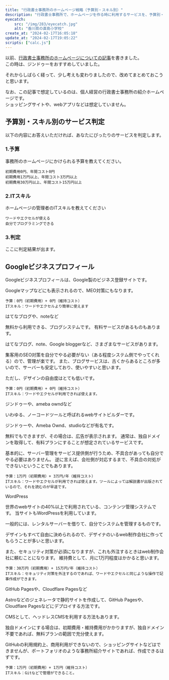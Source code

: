 ```yaml
---
title: "行政書士事務所のホームページ戦略（予算別・スキル別）"
description: "行政書士事務所で、ホームページを作る時に利用するサービスを、予算別・ITスキル別で整理しました。"
eyecatch: 
    src: "/img/283/eyecatch.jpg"
    alt: "香川県の直島小学校"
create_at: "2024-02-17T16:05:18"
update_at: "2024-02-17T19:05:22"
scripts: ["calc.js"]
---
```


以前、[行政書士事務所のホームページについての記事](/archives/198.html)を書きました。  
この時は、ジンドゥーをおすすめしていました。

それからしばらく経って、少し考えも変わりましたので、改めてまとめておこうと思います。

なお、この記事で想定しているのは、個人経営の行政書士事務所の紹介ホームページです。  
ショッピングサイトや、webアプリなどは想定していません。

## 予算別・スキル別のサービス判定

以下の内容にお答えいただければ、あなたにぴったりのサービスを判定します。

### 1.予算

事務所のホームページにかけられる予算を教えてください。

    初期費用0円、年間コスト0円
    初期費用1万円以上、年間コスト3万円以上
    初期費用30万円以上、年間コスト15万円以上

### 2.ITスキル

ホームページの管理者のITスキルを教えてください

    ワードやエクセルが使える
    自分でプログラミングできる

### 3.判定

<div id="result">ここに判定結果が出ます。</div>

## Googleビジネスプロフィール

Googleビジネスプロフィールは、Google製のビジネス登録サイトです。

Googleマップなどにも表示されるので、MEO対策にもなります。

    予算：0円（初期費用）+ 0円（維持コスト）
    ITスキル：ワードやエクセルより簡単に使えます

はてなブログや、noteなど

無料から利用できる、ブログシステムです。
有料サービスがあるものもあります。

はてなブログ、note、Google bloggerなど、さまざまなサービスがあります。

集客用のSEO対策を自分でやる必要がない（ある程度システム側でやってくれる）ので、管理が楽です。
また、ブログサービスは、古くからあるところが多いので、サーバーも安定しており、使いやすいと思います。

ただし、デザインの自由度はとても低いです。

    予算：0円（初期費用）+ 0円（維持コスト）
    ITスキル：ワードやエクセルが利用できれば使えます。

ジンドゥーや、ameba owndなど

いわゆる、ノーコードツールと呼ばれるwebサイトビルダーです。

ジンドゥーや、Ameba Ownd、studioなどが有名です。

無料でもできますが、その場合は、広告が表示されます。
通常は、独自ドメインを取得して、有料プランにすることが想定されているサービスです。

基本的に、サーバー管理をサービス提供側が行うため、不具合があっても自分でやる必要はありません。
逆に言えば、会社側が対応するまで、不具合の対処ができないということでもあります。

    予算：1万円（初期費用）+ 3万円/年（維持コスト）
    ITスキル：ワードやエクセルが利用できれば使えます。ツールによっては解説書が出版されているので、それを読むのが早道です。

WordPress

世界のwebサイトの40%以上で利用されている、コンテンツ管理システムです。
当サイトもWordPressを利用しています。

一般的には、レンタルサーバーを借りて、自分でシステムを管理するものです。

デザインもすべて自由に決められるので、デザイナのいるweb制作会社に作ってもらうことが多いと思います。

また、セキュリティ対策が必須になりますが、これも外注するときはweb制作会社に頼むことになります。
維持費として、月に1万円程度はかかると思います。

    予算：30万円（初期費用）+ 15万円/年（維持コスト）
    ITスキル：セキュリティ対策を外注するのであれば、ワードやエクセルと同じような操作で記事作成ができます。

GitHub Pagesや、Cloudflare Pagesなど

Astroなどのジェネレータで静的サイトを作成して、GitHub Pagesや、Cloudflare Pagesなどにデプロイする方法です。

CMSとして、ヘッドレスCMSを利用する方法もあります。

独自ドメインにする場合は、初期費用・維持費用がかかりますが、独自ドメイン不要であれば、無料プランの範囲で充分使えます。

GitHubの利用規約上、商用利用ができないので、ショッピングサイトなどはできませんが、ポートフォリオのような事務所紹介サイトであれば、作成できるはずです。

    予算：1万円（初期費用）+ 1万円（維持コスト）
    ITスキル：Gitなどで管理ができること。

